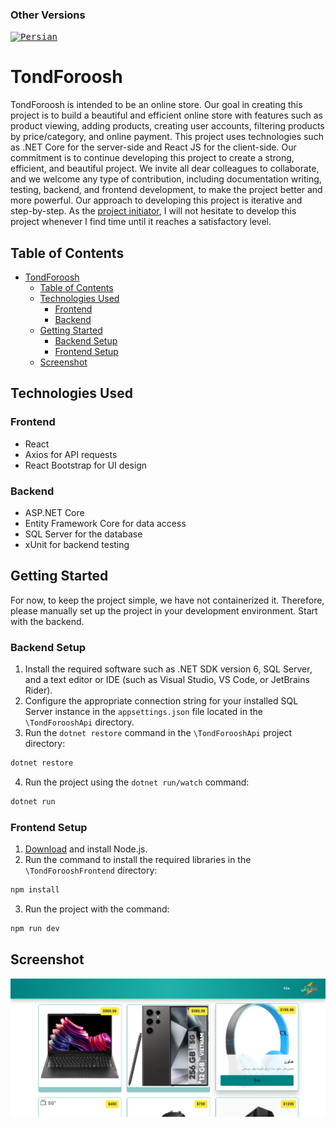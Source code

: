 ### Other Versions

<kbd>[<img title="Persian" alt="Persian" src="https://cdn.statically.io/gh/hjnilsson/country-flags/master/svg/ir.svg" width="22">](../README.md)</kbd>

# TondForoosh

TondForoosh is intended to be an online store. Our goal in creating this project is to build a beautiful and efficient online store with features such as product viewing, adding products, creating user accounts, filtering products by price/category, and online payment. This project uses technologies such as .NET Core for the server-side and React JS for the client-side. Our commitment is to continue developing this project to create a strong, efficient, and beautiful project. We invite all dear colleagues to collaborate, and we welcome any type of contribution, including documentation writing, testing, backend, and frontend development, to make the project better and more powerful. Our approach to developing this project is iterative and step-by-step. As the [project initiator](https://github.com/mohammadnazarkhani), I will not hesitate to develop this project whenever I find time until it reaches a satisfactory level.

## Table of Contents

- [TondForoosh](#tondforoosh)
  - [Table of Contents](#table-of-contents)
  - [Technologies Used](#technologies-used)
    - [Frontend](#frontend)
    - [Backend](#backend)
  - [Getting Started](#getting-started)
    - [Backend Setup](#backend-setup)
    - [Frontend Setup](#frontend-setup)
  - [Screenshot](#screenshot)

## Technologies Used

### Frontend

- React
- Axios for API requests
- React Bootstrap for UI design

### Backend

- ASP.NET Core
- Entity Framework Core for data access
- SQL Server for the database
- xUnit for backend testing

## Getting Started

For now, to keep the project simple, we have not containerized it. Therefore, please manually set up the project in your development environment. Start with the backend.

### Backend Setup

1. Install the required software such as .NET SDK version 6, SQL Server, and a text editor or IDE (such as Visual Studio, VS Code, or JetBrains Rider).
2. Configure the appropriate connection string for your installed SQL Server instance in the `appsettings.json` file located in the `\TondForooshApi` directory.
3. Run the `dotnet restore` command in the `\TondForooshApi` project directory:

```bash
dotnet restore
```

4. Run the project using the `dotnet run/watch` command:

```bash
dotnet run
```

### Frontend Setup

1. [Download](https://nodejs.org/en/download) and install Node.js.
2. Run the command to install the required libraries in the `\TondForooshFrontend` directory:

```bash
npm install
```

3. Run the project with the command:

```bash
npm run dev
```

## Screenshot

![Screenshot](../Screenshot.png)
